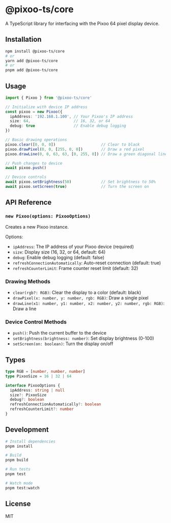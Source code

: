 # @pixoo-ts/core

A TypeScript library for interfacing with the Pixoo 64 pixel display device.

## Installation

```bash
npm install @pixoo-ts/core
# or
yarn add @pixoo-ts/core
# or
pnpm add @pixoo-ts/core
```

## Usage

```typescript
import { Pixoo } from '@pixoo-ts/core'

// Initialize with device IP address
const pixoo = new Pixoo({
  ipAddress: '192.168.1.100', // Your Pixoo's IP address
  size: 64,                   // 16, 32, or 64
  debug: true                 // Enable debug logging
})

// Basic drawing operations
pixoo.clear([0, 0, 0])                    // Clear to black
pixoo.drawPixel(0, 0, [255, 0, 0])        // Draw a red pixel
pixoo.drawLine(0, 0, 63, 63, [0, 255, 0]) // Draw a green diagonal line

// Push changes to device
await pixoo.push()

// Device controls
await pixoo.setBrightness(50)             // Set brightness to 50%
await pixoo.setScreen(true)               // Turn the screen on
```

## API Reference

### `new Pixoo(options: PixooOptions)`

Creates a new Pixoo instance.

Options:

- `ipAddress`: The IP address of your Pixoo device (required)
- `size`: Display size (16, 32, or 64, default: 64)
- `debug`: Enable debug logging (default: false)
- `refreshConnectionAutomatically`: Auto-reset connection (default: true)
- `refreshCounterLimit`: Frame counter reset limit (default: 32)

### Drawing Methods

- `clear(rgb?: RGB)`: Clear the display to a color (default: black)
- `drawPixel(x: number, y: number, rgb: RGB)`: Draw a single pixel
- `drawLine(x1: number, y1: number, x2: number, y2: number, rgb: RGB)`: Draw a line

### Device Control Methods

- `push()`: Push the current buffer to the device
- `setBrightness(brightness: number)`: Set display brightness (0-100)
- `setScreen(on: boolean)`: Turn the display on/off

## Types

```typescript
type RGB = [number, number, number]
type PixooSize = 16 | 32 | 64

interface PixooOptions {
  ipAddress: string | null
  size?: PixooSize
  debug?: boolean
  refreshConnectionAutomatically?: boolean
  refreshCounterLimit?: number
}
```

## Development

```bash
# Install dependencies
pnpm install

# Build
pnpm build

# Run tests
pnpm test

# Watch mode
pnpm test:watch
```

## License

MIT
